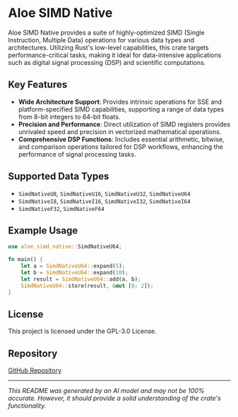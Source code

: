 # Aloe SIMD Native

Aloe SIMD Native provides a suite of highly-optimized SIMD (Single Instruction, Multiple Data) operations for various data types and architectures. Utilizing Rust's low-level capabilities, this crate targets performance-critical tasks, making it ideal for data-intensive applications such as digital signal processing (DSP) and scientific computations.

## Key Features

- **Wide Architecture Support**: Provides intrinsic operations for SSE and platform-specified SIMD capabilities, supporting a range of data types from 8-bit integers to 64-bit floats.
- **Precision and Performance**: Direct utilization of SIMD registers provides unrivaled speed and precision in vectorized mathematical operations.
- **Comprehensive DSP Functions**: Includes essential arithmetic, bitwise, and comparison operations tailored for DSP workflows, enhancing the performance of signal processing tasks.

## Supported Data Types

- `SimdNativeU8`, `SimdNativeU16`, `SimdNativeU32`, `SimdNativeU64`
- `SimdNativeI8`, `SimdNativeI16`, `SimdNativeI32`, `SimdNativeI64`
- `SimdNativeF32`, `SimdNativeF64`

## Example Usage

```rust
use aloe_simd_native::SimdNativeU64;

fn main() {
    let a = SimdNativeU64::expand(5);
    let b = SimdNativeU64::expand(10);
    let result = SimdNativeU64::add(a, b);
    SimdNativeU64::store(result, &mut [0; 2]);
}
```

## License

This project is licensed under the GPL-3.0 License.

## Repository

[GitHub Repository](https://github.com/klebs6/aloe-rs)

---

*This README was generated by an AI model and may not be 100% accurate. However, it should provide a solid understanding of the crate's functionality.*
